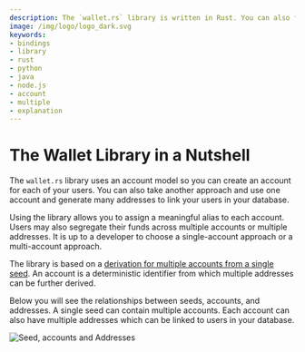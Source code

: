 ```yaml
---
description: The `wallet.rs` library is written in Rust. You can also find three bindings written in Node.js, Python, and Java.
image: /img/logo/logo_dark.svg
keywords:
- bindings
- library
- rust
- python
- java
- node.js
- account
- multiple
- explanation 
---
```


# The Wallet Library in a Nutshell

The `wallet.rs` library uses an account model so you can create an account for each of your users. You can also take another approach and use one account and generate many addresses to link your users in your database.

Using the library allows you to assign a meaningful alias to each account. Users may also segregate their funds across multiple accounts or multiple addresses. It is up to a developer to choose a single-account approach or a multi-account approach.

The library is based on a [derivation for multiple accounts from a single seed](https://chrysalis.docs.iota.org/guides/dev_guide#addresskey-space). An account is a deterministic identifier from which multiple addresses can be further derived.

Below you will see the relationships between seeds, accounts, and addresses. A single seed can contain multiple accounts. Each account can also have multiple addresses which can be linked to users in your database.

![Seed, accounts and Addresses](/img/libraries/accounts_addresses.svg)
